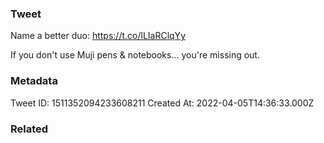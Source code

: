 ### Tweet
Name a better duo: https://t.co/lLIaRClqYy

If you don't use Muji pens &amp; notebooks... you're missing out.

### Metadata
Tweet ID: 1511352094233608211
Created At: 2022-04-05T14:36:33.000Z

### Related

